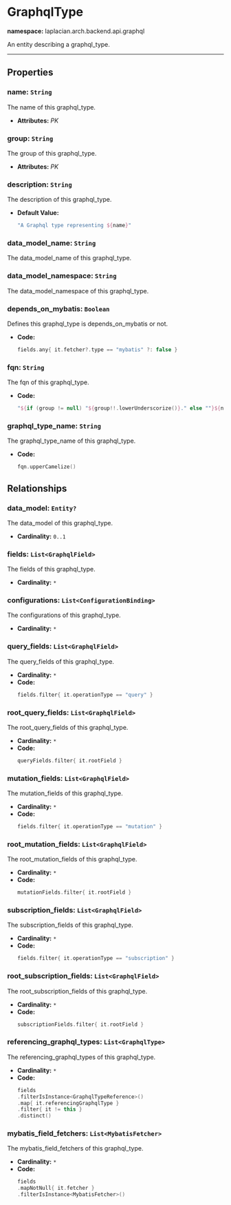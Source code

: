 

# **GraphqlType**
**namespace:** laplacian.arch.backend.api.graphql

An entity describing a graphql_type.



---

## Properties

### name: `String`
The name of this graphql_type.
- **Attributes:** *PK*

### group: `String`
The group of this graphql_type.
- **Attributes:** *PK*

### description: `String`
The description of this graphql_type.
- **Default Value:**
  ```kotlin
  "A Graphql type representing ${name}"
  ```

### data_model_name: `String`
The data_model_name of this graphql_type.

### data_model_namespace: `String`
The data_model_namespace of this graphql_type.

### depends_on_mybatis: `Boolean`
Defines this graphql_type is depends_on_mybatis or not.
- **Code:**
  ```kotlin
  fields.any{ it.fetcher?.type == "mybatis" ?: false }
  ```

### fqn: `String`
The fqn of this graphql_type.
- **Code:**
  ```kotlin
  "${if (group != null) "${group!!.lowerUnderscorize()}." else ""}${name.lowerUnderscorize()}"
  ```

### graphql_type_name: `String`
The graphql_type_name of this graphql_type.
- **Code:**
  ```kotlin
  fqn.upperCamelize()
  ```

## Relationships

### data_model: `Entity?`
The data_model of this graphql_type.
- **Cardinality:** `0..1`

### fields: `List<GraphqlField>`
The fields of this graphql_type.
- **Cardinality:** `*`

### configurations: `List<ConfigurationBinding>`
The configurations of this graphql_type.
- **Cardinality:** `*`

### query_fields: `List<GraphqlField>`
The query_fields of this graphql_type.
- **Cardinality:** `*`
- **Code:**
  ```kotlin
  fields.filter{ it.operationType == "query" }
  ```

### root_query_fields: `List<GraphqlField>`
The root_query_fields of this graphql_type.
- **Cardinality:** `*`
- **Code:**
  ```kotlin
  queryFields.filter{ it.rootField }
  ```

### mutation_fields: `List<GraphqlField>`
The mutation_fields of this graphql_type.
- **Cardinality:** `*`
- **Code:**
  ```kotlin
  fields.filter{ it.operationType == "mutation" }
  ```

### root_mutation_fields: `List<GraphqlField>`
The root_mutation_fields of this graphql_type.
- **Cardinality:** `*`
- **Code:**
  ```kotlin
  mutationFields.filter{ it.rootField }
  ```

### subscription_fields: `List<GraphqlField>`
The subscription_fields of this graphql_type.
- **Cardinality:** `*`
- **Code:**
  ```kotlin
  fields.filter{ it.operationType == "subscription" }
  ```

### root_subscription_fields: `List<GraphqlField>`
The root_subscription_fields of this graphql_type.
- **Cardinality:** `*`
- **Code:**
  ```kotlin
  subscriptionFields.filter{ it.rootField }
  ```

### referencing_graphql_types: `List<GraphqlType>`
The referencing_graphql_types of this graphql_type.
- **Cardinality:** `*`
- **Code:**
  ```kotlin
  fields
  .filterIsInstance<GraphqlTypeReference>()
  .map{ it.referencingGraphqlType }
  .filter{ it != this }
  .distinct()
  ```

### mybatis_field_fetchers: `List<MybatisFetcher>`
The mybatis_field_fetchers of this graphql_type.
- **Cardinality:** `*`
- **Code:**
  ```kotlin
  fields
  .mapNotNull{ it.fetcher }
  .filterIsInstance<MybatisFetcher>()
  ```
